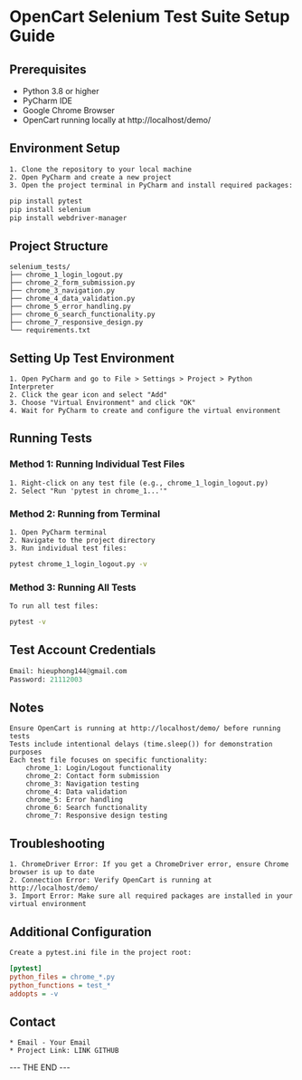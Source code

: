 # OpenCart Selenium Test Suite Setup Guide

## Prerequisites
- Python 3.8 or higher
- PyCharm IDE
- Google Chrome Browser
- OpenCart running locally at http://localhost/demo/

## Environment Setup

	1. Clone the repository to your local machine
	2. Open PyCharm and create a new project
	3. Open the project terminal in PyCharm and install required packages:

```bash
pip install pytest
pip install selenium
pip install webdriver-manager
```

## Project Structure
	selenium_tests/
	├── chrome_1_login_logout.py
	├── chrome_2_form_submission.py
	├── chrome_3_navigation.py
	├── chrome_4_data_validation.py
	├── chrome_5_error_handling.py
	├── chrome_6_search_functionality.py
	├── chrome_7_responsive_design.py
	└── requirements.txt

##	Setting Up Test Environment
	1. Open PyCharm and go to File > Settings > Project > Python Interpreter
	2. Click the gear icon and select "Add"
	3. Choose "Virtual Environment" and click "OK"
	4. Wait for PyCharm to create and configure the virtual environment

##	Running Tests
### Method 1: Running Individual Test Files
	1. Right-click on any test file (e.g., chrome_1_login_logout.py)
	2. Select "Run 'pytest in chrome_1...'"
### Method 2: Running from Terminal
	1. Open PyCharm terminal
	2. Navigate to the project directory
	3. Run individual test files:
```bash
pytest chrome_1_login_logout.py -v
```
### Method 3: Running All Tests
	To run all test files:
```bash
pytest -v
```

## Test Account Credentials
```python
Email: hieuphong144@gmail.com
Password: 21112003
```

## Notes
	Ensure OpenCart is running at http://localhost/demo/ before running tests
	Tests include intentional delays (time.sleep()) for demonstration purposes
	Each test file focuses on specific functionality:
		chrome_1: Login/Logout functionality
		chrome_2: Contact form submission
		chrome_3: Navigation testing
		chrome_4: Data validation
		chrome_5: Error handling
		chrome_6: Search functionality
		chrome_7: Responsive design testing

## Troubleshooting
	1. ChromeDriver Error: If you get a ChromeDriver error, ensure Chrome browser is up to date
	2. Connection Error: Verify OpenCart is running at http://localhost/demo/
	3. Import Error: Make sure all required packages are installed in your virtual environment

## Additional Configuration
	Create a pytest.ini file in the project root:
```ini
[pytest]
python_files = chrome_*.py
python_functions = test_*
addopts = -v
```

## Contact
	* Email - Your Email
	* Project Link: LINK GITHUB

--- THE END ---
